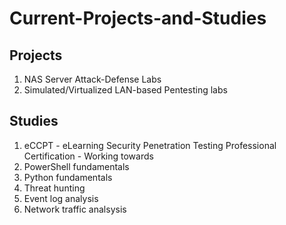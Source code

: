 # Current-Projects-and-Studies

## Projects
  1. NAS Server Attack-Defense Labs
  2. Simulated/Virtualized LAN-based Pentesting labs


## Studies
  1. eCCPT - eLearning Security Penetration Testing Professional Certification - Working towards
  2. PowerShell fundamentals
  3. Python fundamentals
  4. Threat hunting
  5. Event log analysis
  6. Network traffic analsysis
     
